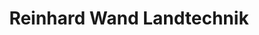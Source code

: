 ---
title: "Reinhard Wand Landtechnik"
url: /nieheim/reinhard-wand-landtechnik/
shop: Landwirtschaftlich
---